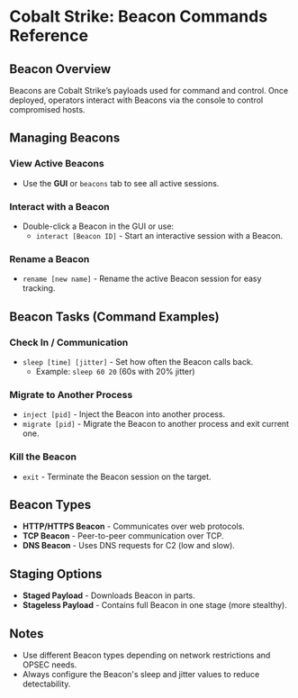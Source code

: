 # Cobalt Strike: Beacon Commands Reference

## Beacon Overview

Beacons are Cobalt Strike’s payloads used for command and control. Once deployed, operators interact with Beacons via the console to control compromised hosts.

## Managing Beacons

### View Active Beacons
- Use the **GUI** or `beacons` tab to see all active sessions.

### Interact with a Beacon
- Double-click a Beacon in the GUI or use:
  - `interact [Beacon ID]` - Start an interactive session with a Beacon.

### Rename a Beacon
- `rename [new name]` - Rename the active Beacon session for easy tracking.

## Beacon Tasks (Command Examples)

### Check In / Communication
- `sleep [time] [jitter]` - Set how often the Beacon calls back.
  - Example: `sleep 60 20` (60s with 20% jitter)

### Migrate to Another Process
- `inject [pid]` - Inject the Beacon into another process.
- `migrate [pid]` - Migrate the Beacon to another process and exit current one.

### Kill the Beacon
- `exit` - Terminate the Beacon session on the target.

## Beacon Types

- **HTTP/HTTPS Beacon** - Communicates over web protocols.
- **TCP Beacon** - Peer-to-peer communication over TCP.
- **DNS Beacon** - Uses DNS requests for C2 (low and slow).

## Staging Options

- **Staged Payload** - Downloads Beacon in parts.
- **Stageless Payload** - Contains full Beacon in one stage (more stealthy).

## Notes
- Use different Beacon types depending on network restrictions and OPSEC needs.
- Always configure the Beacon's sleep and jitter values to reduce detectability.
